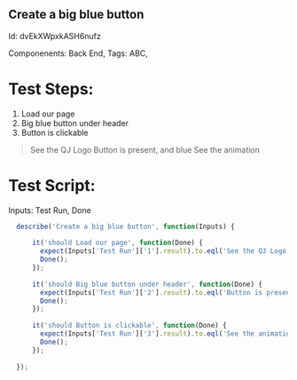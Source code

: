 Create a big blue button
-----------

Id: dvEkXWpxkASH6nufz

Componenents: Back End,
Tags: ABC, 

Test Steps:
=============
1. Load our page
2. Big blue button under header
3. Button is clickable
> See the QJ Logo
> Button is present, and blue
> See the animation


Test Script:
=============

Inputs: Test Run, Done

```javascript
  describe('Create a big blue button', function(Inputs) {
    
      it('should Load our page', function(Done) {
        expect(Inputs['Test Run']['1'].result).to.eql('See the QJ Logo');
        Done();
      });
    
      it('should Big blue button under header', function(Done) {
        expect(Inputs['Test Run']['2'].result).to.eql('Button is present, and blue');
        Done();
      });
    
      it('should Button is clickable', function(Done) {
        expect(Inputs['Test Run']['3'].result).to.eql('See the animation');
        Done();
      });
    
  });
```

